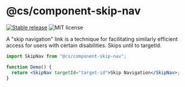 # @cs/component-skip-nav

[![Stable release](https://img.shields.io/npm/v/@ciceksepeti/cui/skip-nav.svg)](https://npm.im/@ciceksepeti/cui/skip-nav) ![MIT license](https://badgen.now.sh/badge/license/MIT)

A "skip navigation" link is a technique for facilitating similarly efficient access for users with certain disabilities. Skips until to targetId.

```jsx
import SkipNav from "@cs/component-skip-nav";

function Demo() {
  return <SkipNav targetId="target-id">Skip Navigation</SkipNav>;
}
```
